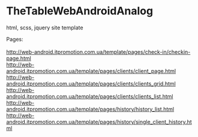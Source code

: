# TheTableWebAndroidAnalog
html, scss, jquery site template<br/>

Pages:<br/>
<br/>
http://web-android.itpromotion.com.ua/template/pages/check-in/checkin-page.html<br/>
http://web-android.itpromotion.com.ua/template/pages/clients/client_page.html<br/>
http://web-android.itpromotion.com.ua/template/pages/clients/clients_grid.html<br/>
http://web-android.itpromotion.com.ua/template/pages/clients/clients_list.html<br/>
http://web-android.itpromotion.com.ua/template/pages/history/history_list.html<br/>
http://web-android.itpromotion.com.ua/template/pages/history/single_client_history.html<br/>